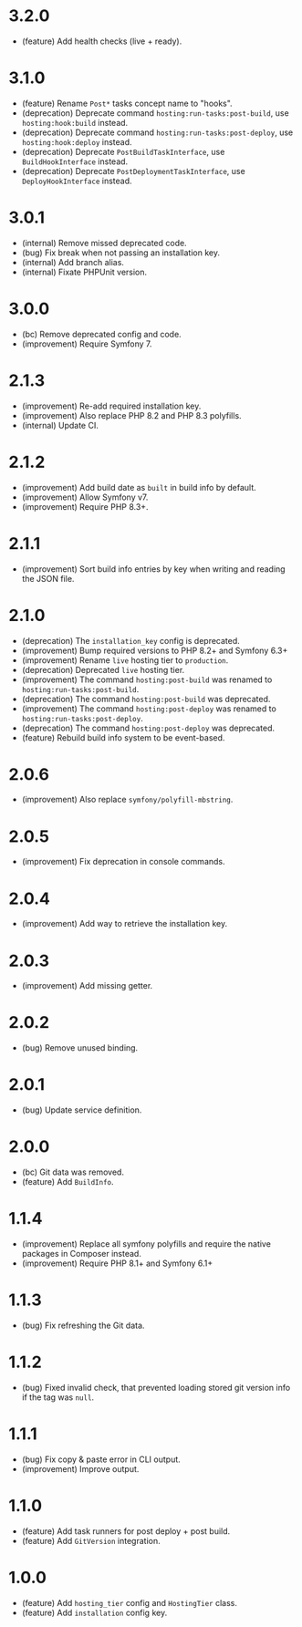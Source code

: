 3.2.0
=====

* (feature) Add health checks (live + ready).


3.1.0
=====

* (feature) Rename `Post*` tasks concept name to "hooks".
* (deprecation) Deprecate command `hosting:run-tasks:post-build`, use `hosting:hook:build` instead.
* (deprecation) Deprecate command `hosting:run-tasks:post-deploy`, use `hosting:hook:deploy` instead.
* (deprecation) Deprecate `PostBuildTaskInterface`, use `BuildHookInterface` instead.
* (deprecation) Deprecate `PostDeploymentTaskInterface`, use `DeployHookInterface` instead.


3.0.1
=====

* (internal) Remove missed deprecated code.
* (bug) Fix break when not passing an installation key.
* (internal) Add branch alias.
* (internal) Fixate PHPUnit version.


3.0.0
=====

* (bc) Remove deprecated config and code.
* (improvement) Require Symfony 7.


2.1.3
=====

* (improvement) Re-add required installation key.
* (improvement) Also replace PHP 8.2 and PHP 8.3 polyfills.
* (internal) Update CI.


2.1.2
=====

* (improvement) Add build date as `built` in build info by default.
* (improvement) Allow Symfony v7.
* (improvement) Require PHP 8.3+.


2.1.1
=====

* (improvement) Sort build info entries by key when writing and reading the JSON file.


2.1.0
=====

* (deprecation) The `installation_key` config is deprecated.
* (improvement) Bump required versions to PHP 8.2+ and Symfony 6.3+ 
* (improvement) Rename `live` hosting tier to `production`. 
* (deprecation) Deprecated `live` hosting tier. 
* (improvement) The command `hosting:post-build` was renamed to `hosting:run-tasks:post-build`.
* (deprecation) The command `hosting:post-build` was deprecated.
* (improvement) The command `hosting:post-deploy` was renamed to `hosting:run-tasks:post-deploy`.
* (deprecation) The command `hosting:post-deploy` was  deprecated.
* (feature) Rebuild build info system to be event-based.


2.0.6
=====

* (improvement) Also replace `symfony/polyfill-mbstring`.


2.0.5
=====

* (improvement) Fix deprecation in console commands.


2.0.4
=====

* (improvement) Add way to retrieve the installation key.


2.0.3
=====

* (improvement) Add missing getter.


2.0.2
=====

* (bug) Remove unused binding.


2.0.1
=====

* (bug) Update service definition.


2.0.0
=====

* (bc) Git data was removed.
* (feature) Add `BuildInfo`.


1.1.4
=====

* (improvement) Replace all symfony polyfills and require the native packages in Composer instead.
* (improvement) Require PHP 8.1+ and Symfony 6.1+


1.1.3
=====

*   (bug) Fix refreshing the Git data.


1.1.2
=====

*   (bug) Fixed invalid check, that prevented loading stored git version info if the tag was `null`.


1.1.1
=====

*   (bug) Fix copy & paste error in CLI output.
*   (improvement) Improve output.


1.1.0
=====

*   (feature) Add task runners for post deploy + post build.
*   (feature) Add `GitVersion` integration.


1.0.0
=====

*   (feature) Add `hosting_tier` config and `HostingTier` class.
*   (feature) Add `installation` config key.
